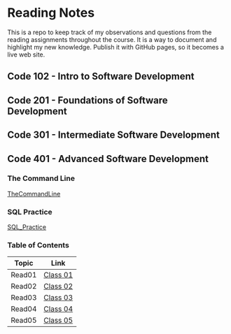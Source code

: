 # Reading Notes

This is a repo to keep track of my observations and questions from the reading assignments throughout the course.
It is a way to document and highlight my new knowledge. Publish it with GitHub pages, so it becomes a live web site.

## Code 102 - Intro to Software Development
## Code 201 - Foundations of Software Development
## Code 301 - Intermediate Software Development
## Code 401 - Advanced Software Development

### The Command Line

[TheCommandLine](Prep/TheCommandLine.md)

### SQL Practice

[SQL_Practice](Prep/SQL_Practice.md)



### Table of Contents
| Topic  | Link                                |
|--------|-------------------------------------|
| Read01 | [Class 01](./Class01/Class%2001.md) |
| Read02 | [Class 02](./Class02/Class02.md)    |
| Read03 | [Class 03](./Class03/Class03.md)    |
| Read04 | [Class 04](./Class04/Class04.md)    |
| Read05 | [Class 05](./Class05/Class05.md)    |

